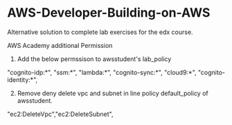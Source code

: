 # AWS-Developer-Building-on-AWS


Alternative solution to complete lab exercises for the edx course.


AWS Academy additional Permission


1. Add the below permssison to awsstudent's lab_policy


"cognito-idp:\*", "ssm:\*", "lambda:\*", "cognito-sync:\*", "cloud9:\*", "cognito-identity:\*",


2. Remove deny delete vpc and subnet in line policy default_policy of awsstudent.


"ec2:DeleteVpc","ec2:DeleteSubnet",